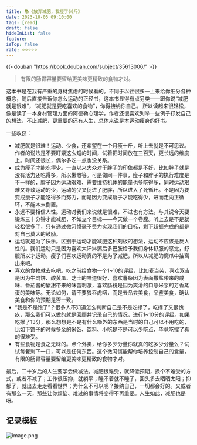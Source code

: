 ```yaml
---
title: 📚《放弃减肥，我瘦了60斤》
date: 2023-10-05 09:10:00
tags: [read]
draft: false
hideInList: false
feature: 
isTop: false
rate: ⭐️⭐️⭐️⭐️⭐️
---
```



{{<douban "https://book.douban.com/subject/35613006/" >}}

> 有限的肠胃容量要留给更美味更精致的食物才对。

这本书是在我有严重的身材焦虑的时候看的。不同于以往很多一上来给你细分各种概念，随后直接告诉你怎么运动的正经书，这本书显得有点另类——跟你说“减肥就是很难”，“减肥就是要吃喜欢的食物”，你得接纳你自己。
所以读起来很轻松，像是读了一本身材管理方面的阿德勒心理学，作者还很喜欢列举一些例子抒发自己的想法，不止减肥，更重要的还有人生，总体来说是本运动瘦身的好书。

一些收获：
- 减肥就是很难！运动、少食，还希望在一个月瘦十斤，听上去就是不可思议。作者的说法是不要盯紧这么短的时间，试着把时间放在三百天，更长远的维度上。时间还很长，偶尔多吃一点也没关系。
- 成为瘦子才能吃得少。一直以来大众对于胖子的印象都是不好，比如胖子就是没有活力还吃得多，所以懒散等。可是做同一件事，瘦子和胖子的执行难度是不一样的，胖子因为运动艰难、需要维持机体的能量也多吃得多，同时运动艰难又导致运动的少，运动的少又促进了肥胖，所以进入了死循环。不是因为要变成瘦子才能吃得多而努力，而是因为变成瘦子才能吃得少，进而走向正循环，不能本末倒置。
- 永远不要相信人性。运动对我们来说就是很难，不过也有方法。与其说今天要锻炼三十分钟才能减肥，不如立个目标——今天做一个卷腹。听上去是不是就轻松很多了，只有通过微习惯毫不费力实现我们的目标，剩下超额完成的都是对自己莫大的鼓励。
- 运动就是为了快乐。区别于运动才能减肥这种刻板的想法，运动不应该是反人性的。我们运动只是因为喜欢大汗淋漓后多巴胺给予我们身体舒服的感觉，舒服所以才运动。瘦子们喜欢运动真的不是为了减肥，所以从减肥的魔爪中抽离出来吧。
- 喜欢的食物就去吃吧。吃之前给食物一个1~10的评级，比如麦当劳，喜欢双吉是因为牛肉饼、酸黄瓜、芝士的味道很好，喜欢薯条因为表面撒盐带来的咸味、番茄酱的酸甜带来的味蕾刺激，喜欢肠粉是因为爽滑的口感米浆的芳香蒸蛋的美味等。无论如何，请不要狼吞虎咽，而是去品尝美食，品鉴美食，确认美食和你的预期是否一致。
- “我是不是饱了”？很多人不知道怎么判断自己是不是吃撑了，吃撑了又很愧疚，那么我们可以做的就是回顾并记录自己的情况，进行1~10分的评级。如果吃撑了13分，那么想想是不是有什么额外的东西是当时的自己可以不用吃的，比如下馆子的时候多余的米饭、饮料、小吃是不是可以少吃点，毕竟吃撑了真的很难受。
- 有些食物是食之无味的。点个外卖，给你多少分量你就真的吃多少分量么？试试每餐剩下一口，可以是任何东西。这个微习惯能帮你培养控制自己的食量，有限的肠胃容量要留给更美味更精致的食物才对。


最后，二十岁后的人生要学会做减法。减肥很难受，就降低预期，换个不难受的方式，或者不减了；工作很压抑，就躺平；睡不着就不睡了，回头多去晒晒太阳；抑郁了，就出去走走看看世界；为什么不可以呢？接纳自己，一切都会好的。又或者有那么一天，那些让你烦恼、难过的事情将变得不再重要。人生如此，减肥也是呀。


<!--more-->

## 记录模板

![image.png](https://bestkxt.oss-cn-guangzhou.aliyuncs.com/img/202310051029103.png)
